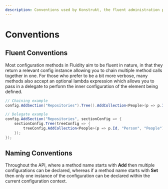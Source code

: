 ```yaml
---
description: Conventions used by Konstrukt, the fluent administration panel builder for Umbraco.
---
```


# Conventions

## Fluent Conventions

Most configuration methods in Fluidity aim to be fluent in nature, in that they return a relevant config instance allowing you to chain multiple method calls together in one. For those who prefer to be a bit more verbose, many methods also accept an optional lambda expression which allows you to pass in a delegate to perform the inner configuration of the element being defined.

```csharp
// Chaining example
config.AddSection("Repositories").Tree().AddCollection<People>(p => p.Id, "Person", "People");

// Delegate example
config.AddSection("Repositories", sectionConfig => {
    sectionConfig.Tree(treeConfig => {
        treeConfig.AddCollection<People>(p => p.Id, "Person", "People");
    });
});
```

## Naming Conventions

Throughout the API, where a method name starts with **Add** then multiple configurations can be declared, whereas if a method name starts with **Set** then only one instance of the configuration can be declared within the current configuration context.